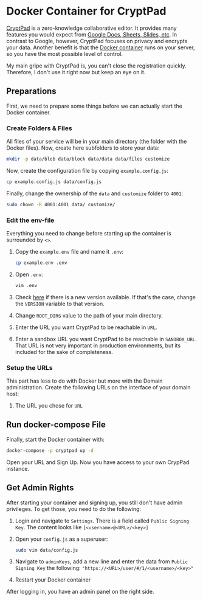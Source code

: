 # Docker Container for CryptPad

[CryptPad](https://github.com/xwiki-labs/cryptpad) is a zero-knowledge collaborative editor. It provides many features
you would expect from [Google Docs, Sheets, Slides, etc](https://www.google.com/sheets/about/). In contrast to Google,
however, CryptPad focuses on privacy and encrypts your data. Another benefit is that the
[Docker container](https://github.com/xwiki-labs/cryptpad-docker) runs on your server, so you have the most possible
level of control.

My main gripe with CryptPad is, you can't close the registration quickly. Therefore, I don't use it right now but keep
an eye on it.

## Preparations

First, we need to prepare some things before we can actually start the Docker container.

### Create Folders & Files

All files of your service will be in your main directory (the folder with the Docker files). Now, create here
subfolders to store your data:

``` bash
mkdir -p data/blob data/block data/data data/files customize
```

Now, create the configuration file by copying `example.config.js`:

``` bash
cp example.config.js data/config.js
```

Finally, change the ownership of the `data` and `customize` folder to `4001`:

``` bash
sudo chown -R 4001:4001 data/ customize/
```

### Edit the env-file

Everything you need to change before starting up the container is surrounded by `<>`.

1. Copy the `example.env` file and name it `.env`:

    ``` bash
    cp example.env .env
    ```

1. Open `.env`:

    ``` bash
    vim .env
    ```

1. Check [here](https://hub.docker.com/r/promasu/cryptpad/tags) if there is a new version available. If that's the
   case, change the `VERSION` variable to that version.

1. Change `ROOT_DIR`s value to the path of your main directory.

1. Enter the URL you want CryptPad to be reachable in `URL`.

1. Enter a sandbox URL you want CryptPad to be reachable in `SANDBOX_URL`. That URL is not very important in production
   environments, but its included for the sake of completeness.

### Setup the URLs

This part has less to do with Docker but more with the Domain administration. Create the following URLs on the
interface of your domain host:

1. The URL you chose for `URL`

## Run docker-compose File

Finally, start the Docker container with:

``` bash
docker-compose -p cryptpad up -d
```

Open your URL and Sign Up. Now you have access to your own CrypPad instance.

## Get Admin Rights

After starting your container and signing up, you still don't have admin privileges. To get those, you need to do the following:

1. Login and navigate to `Settings`. There is a field called `Public Signing Key`. The content looks like
   `[<username>@<URL>/<key>]`

1. Open your `config.js` as a superuser:

    ``` bash
    sudo vim data/config.js
    ```

1. Navigate to `adminKeys`, add a new line and enter the data from `Public Signing Key` the following:
   `"https://<URL>/user/#/1/<username>/<key>"`

1. Restart your Docker container

After logging in, you have an admin panel on the right side.
